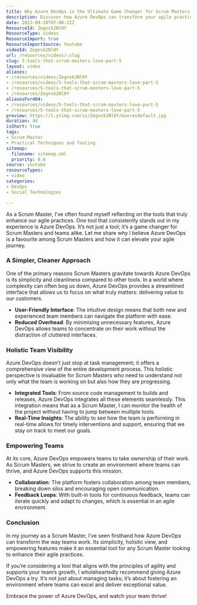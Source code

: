 ```yaml
---
title: Why Azure DevOps is the Ultimate Game Changer for Scrum Masters and Agile Teams
description: Discover how Azure DevOps can transform your agile practices as a Scrum Master. Simplify workflows, enhance team visibility, and empower collaboration today!
date: 2023-09-28T07:00:22Z
ResourceId: Zegnsk2Nl0Y
ResourceType: videos
ResourceImport: true
ResourceImportSource: Youtube
videoId: Zegnsk2Nl0Y
url: /resources/videos/:slug
slug: 5-tools-that-scrum-masters-love-part-5
layout: video
aliases:
- /resources/videos/Zegnsk2Nl0Y
- /resources/videos/5-tools-that-scrum-masters-love-part-5
- /resources/5-tools-that-scrum-masters-love-part-5
- /resources/Zegnsk2Nl0Y
aliasesFor404:
- /resources/videos/5-tools-that-scrum-masters-love-part-5
- /resources/5-tools-that-scrum-masters-love-part-5
preview: https://i.ytimg.com/vi/Zegnsk2Nl0Y/maxresdefault.jpg
duration: 44
isShort: true
tags:
- Scrum Master
- Practical Techniques and Tooling
sitemap:
  filename: sitemap.xml
  priority: 0.6
source: youtube
resourceTypes:
- video
categories:
- DevOps
- Social Technologies

---
```

As a Scrum Master, I’ve often found myself reflecting on the tools that truly enhance our agile practices. One tool that consistently stands out in my experience is Azure DevOps. It’s not just a tool; it’s a game changer for Scrum Masters and teams alike. Let me share why I believe Azure DevOps is a favourite among Scrum Masters and how it can elevate your agile journey.

### A Simpler, Cleaner Approach

One of the primary reasons Scrum Masters gravitate towards Azure DevOps is its simplicity and cleanliness compared to other tools. In a world where complexity can often bog us down, Azure DevOps provides a streamlined interface that allows us to focus on what truly matters: delivering value to our customers. 

- **User-Friendly Interface**: The intuitive design means that both new and experienced team members can navigate the platform with ease.
- **Reduced Overhead**: By minimising unnecessary features, Azure DevOps allows teams to concentrate on their work without the distraction of cluttered interfaces.

### Holistic Team Visibility

Azure DevOps doesn’t just stop at task management; it offers a comprehensive view of the entire development process. This holistic perspective is invaluable for Scrum Masters who need to understand not only what the team is working on but also how they are progressing.

- **Integrated Tools**: From source code management to builds and releases, Azure DevOps integrates all these elements seamlessly. This integration means that as a Scrum Master, I can monitor the health of the project without having to jump between multiple tools.
- **Real-Time Insights**: The ability to see how the team is performing in real-time allows for timely interventions and support, ensuring that we stay on track to meet our goals.

### Empowering Teams

At its core, Azure DevOps empowers teams to take ownership of their work. As Scrum Masters, we strive to create an environment where teams can thrive, and Azure DevOps supports this mission.

- **Collaboration**: The platform fosters collaboration among team members, breaking down silos and encouraging open communication.
- **Feedback Loops**: With built-in tools for continuous feedback, teams can iterate quickly and adapt to changes, which is essential in an agile environment.

### Conclusion

In my journey as a Scrum Master, I’ve seen firsthand how Azure DevOps can transform the way teams work. Its simplicity, holistic view, and empowering features make it an essential tool for any Scrum Master looking to enhance their agile practices. 

If you’re considering a tool that aligns with the principles of agility and supports your team’s growth, I wholeheartedly recommend giving Azure DevOps a try. It’s not just about managing tasks; it’s about fostering an environment where teams can excel and deliver exceptional value. 

Embrace the power of Azure DevOps, and watch your team thrive!
